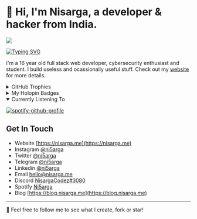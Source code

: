 # 👋 Hi, I'm Nisarga, a developer & hacker from India.
![](https://i.pinimg.com/originals/74/fa/be/74fabe0ac2588f7f052170708b5136b8.gif)

[![Typing SVG](https://readme-typing-svg.demolab.com?font=Fira+Code&size=25&duration=1000&pause=1000&width=435&lines=Full+Stack+Developer;Ethical+Hacker;Reverse+Engineer;Pentester;Tech+Enthusiast;Ricer;Blogger;Android+Developer)](https://github.com/Nisarga-Developer/nisarga-developer)

I'm a 16 year old full stack web developer, cybersecurity enthusiast and student. I build useless and ocassionally useful stuff. Check out my [website](https://nisarga.me) for more details.




<details>

  <summary> GitHub Trophies </summary>
  
[![trophy](https://github-profile-trophy.vercel.app/?username=ni5arga&theme=onedark)](https://github.com/ni5arga)
</details>

<details>

  <summary> My Holopin Badges </summary>
  
[![@ni5arga's Holopin board](https://holopin.me/ni5arga)](https://holopin.io/@ni5arga)
  
</details>

<details open>

  <summary> Currently Listening To </summary>
  
[![spotify-github-profile](https://spotify-github-profile.vercel.app/api/view?uid=2g78prniwnob6e44but33jbyq&cover_image=true&theme=novatorem&show_offline=false&background_color=222020&bar_color=53b14f&bar_color_cover=false)](https://spotify-github-profile.vercel.app/api/view?uid=2g78prniwnob6e44but33jbyq&redirect=true)
  
</details>



## Get In Touch

- Website [https://nisarga.me](https://nisarga.me)
- Instagram [@ni5arga](https://instagram.com/ni5arga)
- Twitter [@ni5arga](https://twitter.com/ni5arga)
- Telegram [@ni5arga](https://ni5arga.t.me/)
- Linkedin [@ni5arga](https://www.linkedin.com/in/ni5arga/)
- Email [hello@nisarga.me](mailto:hello@nisarga.me)
- Discord [NisargaCodez#3080](https://discord.com/users/746040983992533072)
- Spotify [Ni5arga](https://open.spotify.com/user/2g78prniwnob6e44but33jbyq?si=20c57940da4341ae)
- Blog [https://blog.nisarga.me](https://blog.nisarga.me)

---

🍃 Feel free to follow me to see what I create, fork or star!
